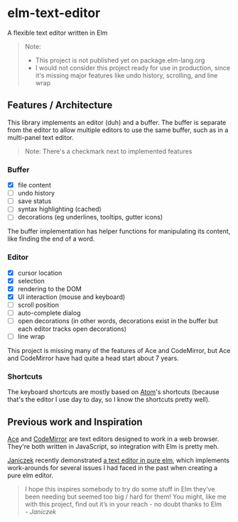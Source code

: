 # elm-text-editor

A flexible text editor written in Elm

> Note:
> * This project is not published yet on package.elm-lang.org
> * I would not consider this project ready for use in production, since it's missing major features like undo history, scrolling, and line wrap

## Features / Architecture

This library implements an editor (duh) and a buffer. The buffer is separate from the editor to allow multiple editors to use the same buffer, such as in a multi-panel text editor.

> Note: There's a checkmark next to implemented features

### Buffer

- [x] file content
- [ ] undo history
- [ ] save status
- [ ] syntax highlighting (cached)
- [ ] decorations (eg underlines, tooltips, gutter icons)

The buffer implementation has helper functions for manipulating its content, like finding the end of a word.

### Editor

- [x] cursor location
- [x] selection
- [x] rendering to the DOM
- [x] UI interaction (mouse and keyboard)
- [ ] scroll position
- [ ] auto-complete dialog
- [ ] open decorations (in other words, decorations exist in the buffer but each editor tracks open decorations)
- [ ] line wrap

This project is missing many of the features of Ace and CodeMirror, but Ace and CodeMirror have had quite a head start about 7 years.

### Shortcuts

The keyboard shortcuts are mostly based on [Atom][]'s shortcuts (because that's the editor I use day to day, so I know the shortcuts pretty well).

## Previous work and Inspiration

[Ace][] and [CodeMirror][] are text editors designed to work in a web browser. They're both written in JavaScript, so integration with Elm is pretty meh.

[Janiczek][] recently demonstrated [a text editor in pure elm][Janiczek-editor-discourse], which implements work-arounds for several issues I had faced in the past when creating a pure elm editor.

> I hope this inspires somebody to try do some stuff in Elm they’ve been needing but seemed too big / hard for them! You might, like me with this project, find out it’s in your reach - no doubt thanks to Elm  
> *- Janiczek*

[Atom]: https://atom.io
[Ace]: https://ace.c9.io
[CodeMirror]: https://codemirror.net
[Janiczek]: https://github.com/Janiczek
[Janiczek-editor-discourse]: https://discourse.elm-lang.org/t/text-editor-done-in-pure-elm/1365
